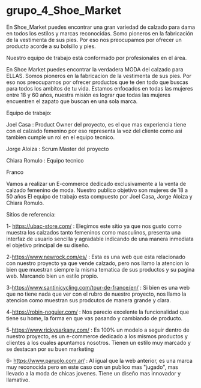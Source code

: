 # grupo_4_Shoe_Market
En Shoe_Market puedes encontrar una gran variedad de calzado para dama en todos 
los estilos y marcas reconocidas.
Somo pioneros en la fabricación de la vestimenta de sus pies. Por eso nos preocupamos por ofrecer un producto acorde a su 
bolsillo y pies.

Nuestro equipo de trabajo está conformado por profesionales en el área.


En Shoe Market puedes encontrar la verdadera MODA del calzado para ELLAS.
Somos pioneros en la fabricacion de la vestimenta de sus pies. Por eso nos preocupamos por ofrecer productos que te den todo que buscas para todos los ambitos de tu vida.
Estamos enfocados en todas las mujeres entre 18 y 60 años, nuestra misión es lograr que todas las mujeres encuentren el zapato que buscan en una sola marca.


Equipo de trabajo:

Joel Casa : Product Owner del proyecto, es el que mas experiencia tiene con el calzado femenino por eso representa la voz del cliente como asi tambien cumple un rol en el equipo tecnico.

Jorge Aloiza : Scrum Master del proyecto

Chiara Romulo : Equipo tecnico

Franco 



Vamos a realizar un E-commerce dedicado exclusivamente a la venta de calzado femenino de moda.
Nuestro publico objetivo son mujeres de 18 a 50 años 
El equipo de trabajo esta compuesto por Joel Casa, Jorge Aloiza y Chiara Romulo.



Sitios de referencia:

1- https://ubac-store.com/ : Elegimos este sitio ya que nos gusto como muestra los calzados tanto femeninos como masculinos, presenta una interfaz de usuario sencilla y agradable indicando de una manera inmediata el objetivo principal de su diseño.

2-https://www.newrock.com/es/ : Esta es una web que esta relacionado con nuestro proyecto ya que vende calzado, pero nos llamo la atencion lo bien que muestran siempre la misma tematica de sus productos y su pagina web. Marcando bien un estilo propio.

3-https://www.santinicycling.com/tour-de-france/en/ : Si bien es una web que no tiene nada que ver con el rubro de nuestro proyecto, nos llamo la atencion como muestran sus prodcutos de manera grande y clara.

4-https://robin-noguier.com/ : Nos parecio excelente la funcionalidad que tiene su home, la forma en que vas pasando y cambiando de producto.

5-https://www.rickysarkany.com/ : Es 100% un modelo a seguir dentro de nuestro proyecto, es un e-commerce dedicado a los mismos productos y clientes a los cuales apuntamos nosotros. Tienen un estilo muy marcado y se destacan por su buen marketing

6- https://www.paruolo.com.ar/ : Al igual que la web anterior, es una marca muy reconocida pero en este caso con un publico mas "jugado", mas llevado a la moda de chicas jovenes. Tiene un diseño mas innovador y llamativo.

